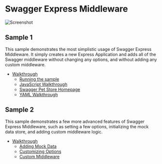 Swagger Express Middleware
============================

![Screenshot](https://github.com/BigstickCarpet/swagger-express-middleware/blob/master/docs/img/samples.png)

Sample 1
--------------------------
This sample demonstrates the most simplistic usage of Swagger Express Middleware. It simply creates a new Express Application and adds all of the Swagger middleware without changing any options, and without adding any custom middleware.

* [Walkthrough](https://github.com/BigstickCarpet/swagger-express-middleware/blob/master/docs/samples/walkthrough1.md)
    + [Running the sample](https://github.com/BigstickCarpet/swagger-express-middleware/blob/master/docs/samples/walkthrough1.md#running-the-sample)
    + [JavaScript Walkthrough](https://github.com/BigstickCarpet/swagger-express-middleware/blob/master/docs/samples/javascript.md)
    + [Swagger Pet Store Homepage](https://github.com/BigstickCarpet/swagger-express-middleware/blob/master/docs/samples/html.md)
    + [YAML Walkthrough](https://github.com/BigstickCarpet/swagger-express-middleware/blob/master/docs/samples/yaml.md)



Sample 2
--------------------------
This sample demonstrates a few more advanced features of Swagger Express Middleware, such as setting a few options, initializing the mock data store, and adding custom middleware logic.

* [Walkthrough](https://github.com/BigstickCarpet/swagger-express-middleware/blob/master/docs/samples/walkthrough2.md)
    + [Adding Mock Data](https://github.com/BigstickCarpet/swagger-express-middleware/blob/master/docs/samples/walkthrough2.md#mock-data)
    + [Customizing Options](https://github.com/BigstickCarpet/swagger-express-middleware/blob/master/docs/samples/walkthrough2.md#customizing-options)
    + [Custom Middleware](https://github.com/BigstickCarpet/swagger-express-middleware/blob/master/docs/samples/walkthrough2.md#custom-middleware)


